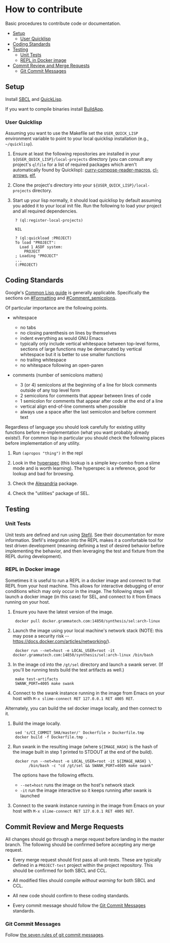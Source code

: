 # How to contribute

Basic procedures to contribute code or documentation.

- [Setup](#setup)
    - [User Quicklisp](#user-quicklisp)
- [Coding Standards](#coding-standards)
- [Testing](#testing)
    - [Unit Tests](#unit-tests)
    - [REPL in Docker image](#repl-in-docker-image)
- [Commit Review and Merge Requests](#commit-review-and-merge-requests)
    - [Git Commit Messages](#commit-messages)

## Setup

Install [SBCL](http://www.sbcl.org/) and
[QuickLisp](https://www.quicklisp.org/beta/).

If you want to compile binaries install
[BuildApp](http://www.xach.com/lisp/buildapp/).

### User Quicklisp

Assuming you want to use the Makefile set the `USER_QUICK_LISP`
environment variable to point to your local quicklisp installation
(e.g., `~/quicklisp`).

1. Ensure at least the following repositories are installed in your
    `${USER_QUICK_LISP}/local-projects` directory (you can consult any
    project's `qlfile` for a list of required packages which aren't
    automatically found by Quicklisp):
    [curry-compose-reader-macros](https://github.com/eschulte/curry-compose-reader-macros.git),
    [cl-arrows](https://github.com/eschulte/cl-arrows),
    [elf](https://github.com/eschulte/elf),

2. Clone the project's directory into your
    `${USER_QUICK_LISP}/local-projects` directory.

3. Start up your lisp normally, it should load quicklisp by default
    assuming you added it to your local init file.  Run the following
    to load your project and all required dependencies.

        ? (ql:register-local-projects)

        NIL

        ? (ql:quickload :PROJECT)
        To load "PROJECT":
          Load 1 ASDF system:
            PROJECT
        ; Loading "PROJECT"
        ...
        (:PROJECT)

## Coding Standards

Google's
[Common Lisp guide](http://google.github.io/styleguide/lispguide.xml)
is generally applicable.  Specifically the sections on
[#Formatting](http://google.github.io/styleguide/lispguide.xml#Formatting)
and
[#Comment_semicolons](http://google.github.io/styleguide/lispguide.xml?showone=Comment_semicolons#Comment_semicolons).

Of particular importance are the following points.

- whitespace 
    - no tabs
    - no closing parenthesis on lines by themselves
    - indent everything as would GNU Emacs
    - typically only include vertical whitespace between top-level
       forms, sections of large functions may be demarcated by vertical
       whitespace but it is better to use smaller functions
    - no trailing whitespace
    - no whitespace following an open-paren

- comments (number of semicolons matters)
    - 3 (or 4) semicolons at the beginning of a line for block comments
       outside of any top level form
    - 2 semicolons for comments that appear between lines of code
    - 1 semicolon for comments that appear after code at the end of a
       line
    - vertical align end-of-line comments when possible
    - always use a space after the last semicolon and before comment
       text

Regardless of language you should look carefully for existing utility
functions before re-implementation (what you want probably already
exists!).  For common lisp in particular you should check the
following places before implementation of any utility.

   1. Run `(apropos "thing")` in the repl

   2. Look in the
      [hyperspec](http://www.lispworks.com/documentation/HyperSpec/Front/)
      (this lookup is a simple key-combo from a slime mode and is
      worth learning).  The hyperspec is a reference, good for lookup
      and bad for browsing.

   3. Check the
      [Alexandria](https://common-lisp.net/project/alexandria/)
      package.

   4. Check the "utilities" package of SEL.

## Testing

### Unit Tests

Unit tests are defined and run using
[Stefil](http://www.cliki.net/Stefil).  See their documentation for
more information.  Stefil's integration into the REPL makes it a
comfortable tool for test driven development (meaning defining a test
of desired behavior before implementing the behavior, and then
leveraging the test and fixture from the REPL during development).


### REPL in Docker image

Sometimes it is useful to run a REPL in a docker image and connect to
that REPL from your host machine.  This allows for interactive
debugging of error conditions which may only occur in the image.  The
following steps will launch a docker image (in this case) for SEL, and
connect to it from Emacs running on your host.

1. Ensure you have the latest version of the image.

        docker pull docker.grammatech.com:14850/synthesis/sel:arch-linux

2. Launch the image using your local machine's network stack (NOTE:
     this may pose a security risk --
     https://docs.docker.com/articles/networking/).

        docker run --net=host -e LOCAL_USER=root -it docker.grammatech.com:14850/synthesis/sel:arch-linux /bin/bash

3. In the image cd into the `/gt/sel` directory and launch a swank
    server.  (If you'll be running tests build the test artifacts as
    well.)

        make test-artifacts
        SWANK_PORT=4005 make swank

4. Connect to the swank instance running in the image from Emacs on
    your host with `M-x slime-connect RET 127.0.0.1 RET 4005 RET`.

Alternately, you can build the sel docker image locally, and then
connect to it.

1. Build the image locally.

        sed 's/CI_COMMIT_SHA/master/' Dockerfile > Dockerfile.tmp
        docker build -f Dockerfile.tmp .

2. Run swank in the resulting image (where `${IMAGE_HASH}` is the hash
    of the image built in step 1 printed to STDOUT at the end of the
    build).

        docker run --net=host -e LOCAL_USER=root -it ${IMAGE_HASH} \
              /bin/bash -c "cd /gt/sel && SWANK_PORT=4005 make swank"

    The options have the following effects.
    - `--net=host` runs the image on the host's network stack
    - `-it` run the image interactive so it keeps running after swank
         is launched

3. Connect to the swank instance running in the image from Emacs on
    your host with `M-x slime-connect RET 127.0.0.1 RET 4005 RET`.

## Commit Review and Merge Requests

All changes should go through a merge request before landing in the
master branch.  The following should be confirmed before accepting any
merge request.

- Every merge request should first pass all unit-tests.  These are
    typically defined in a `PROJECT-test` project within the project
    repository.  This should be confirmed for both SBCL and CCL.

- All modified files should compile *without warning* for both SBCL
    and CCL.

- All new code should confirm to these coding standards.

- Every commit message should follow the
  [Git Commit Messages](#commit-messages) standards.

### Git Commit Messages

Follow [the seven rules of git commit messages](https://chris.beams.io/posts/git-commit/#seven-rules).
